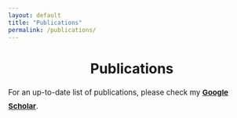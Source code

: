 ```yaml
---
layout: default
title: "Publications"
permalink: /publications/
---
```


<h1 style="text-align: center;">Publications</h1>

<div style="max-width: 900px; margin: 1rem auto; font-size: 0.95rem; line-height: 1.8; text-align: left;">

  <p>
    For an up-to-date list of publications, please check my
    <strong><a href="https://scholar.google.com/citations?user=DRw2sL8AAAAJ&hl=en" target="_blank">Google Scholar</a></strong>.
  </p>

</div>


